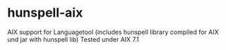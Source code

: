 # hunspell-aix
AIX support for Languagetool (includes hunspell library compiled for AIX und jar with hunspell lib) Tested under AIX 7.1
